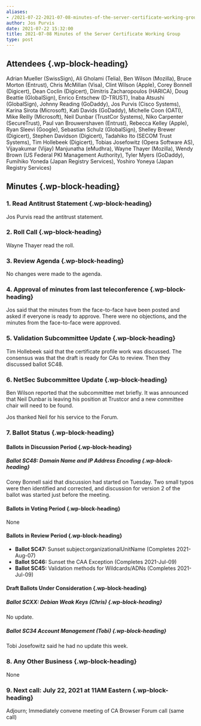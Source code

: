 ```yaml
---
aliases:
- /2021-07-22-2021-07-08-minutes-of-the-server-certificate-working-group-2/
author: Jos Purvis
date: 2021-07-22 15:32:00
title: 2021-07-08 Minutes of the Server Certificate Working Group
type: post
---
```


## Attendees {.wp-block-heading}

Adrian Mueller (SwissSign), Ali Gholami (Telia), Ben Wilson (Mozilla), Bruce Morton (Entrust), Chris McMillan (Visa), Clint Wilson (Apple), Corey Bonnell (Digicert), Dean Coclin (Digicert), Dimitris Zacharopoulos (HARICA), Doug Beattie (GlobalSign), Enrico Entschew (D-TRUST), Inaba Atsushi (GlobalSign), Johnny Reading (GoDaddy), Jos Purvis (Cisco Systems), Karina Sirota (Microsoft), Kati Davids (GoDaddy), Michelle Coon (OATI), Mike Reilly (Microsoft), Neil Dunbar (TrustCor Systems), Niko Carpenter (SecureTrust), Paul van Brouwershaven (Entrust), Rebecca Kelley (Apple), Ryan Sleevi (Google), Sebastian Schulz (GlobalSign), Shelley Brewer (Digicert), Stephen Davidson (Digicert), Tadahiko Ito (SECOM Trust Systems), Tim Hollebeek (Digicert), Tobias Josefowitz (Opera Software AS), Vijayakumar (Vijay) Manjunatha (eMudhra), Wayne Thayer (Mozilla), Wendy Brown (US Federal PKI Management Authority), Tyler Myers (GoDaddy), Fumihiko Yoneda (Japan Registry Services), Yoshiro Yoneya (Japan Registry Services)

## Minutes {.wp-block-heading}

### 1. Read Antitrust Statement {.wp-block-heading}

Jos Purvis read the antitrust statement.

### 2. Roll Call {.wp-block-heading}

Wayne Thayer read the roll.

### 3. Review Agenda {.wp-block-heading}

No changes were made to the agenda.

### 4. Approval of minutes from last teleconference {.wp-block-heading}

Jos said that the minutes from the face-to-face have been posted and asked if everyone is ready to approve. There were no objections, and the minutes from the face-to-face were approved.

### 5. Validation Subcommittee Update {.wp-block-heading}

Tim Hollebeek said that the certificate profile work was discussed. The consensus was that the draft is ready for CAs to review. Then they discussed ballot SC48.

### 6. NetSec Subcommittee Update {.wp-block-heading}

Ben Wilson reported that the subcommittee met briefly. It was announced that Neil Dunbar is leaving his position at Trustcor and a new committee chair will need to be found.

Jos thanked Neil for his service to the Forum.

### 7. Ballot Status {.wp-block-heading}

#### Ballots in Discussion Period {.wp-block-heading}

##### Ballot SC48: Domain Name and IP Address Encoding {.wp-block-heading}

Corey Bonnell said that discussion had started on Tuesday. Two small typos were then identified and corrected, and discussion for version 2 of the ballot was started just before the meeting.

#### Ballots in Voting Period {.wp-block-heading}

None

#### Ballots in Review Period {.wp-block-heading}

- **Ballot SC47:** Sunset subject:organizationalUnitName (Completes 2021-Aug-07)
- **Ballot SC46:** Sunset the CAA Exception (Completes 2021-Jul-09)
- **Ballot SC45:** Validation methods for Wildcards/ADNs (Completes 2021-Jul-09)

#### Draft Ballots Under Consideration {.wp-block-heading}

##### Ballot SCXX: Debian Weak Keys (Chris) {.wp-block-heading}

No update.

##### Ballot SC34 Account Management (Tobi) {.wp-block-heading}

Tobi Josefowitz said he had no update this week.

### 8. Any Other Business {.wp-block-heading}

None

### 9. Next call: July 22, 2021 at 11AM Eastern {.wp-block-heading}

Adjourn; Immediately convene meeting of CA Browser Forum call (same call)